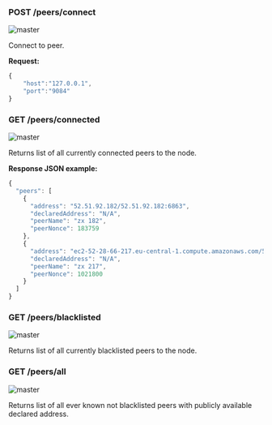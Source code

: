 ### POST /peers/connect
![master](https://img.shields.io/badge/MAINNET-available-4bc51d.svg)



Connect to peer.

**Request:**

```js
{
	"host":"127.0.0.1",
	"port":"9084"
}
```

### GET /peers/connected
![master](https://img.shields.io/badge/MAINNET-available-4bc51d.svg)



Returns list of all currently connected peers to the node.

**Response JSON example:**

```js
{
  "peers": [
    {
      "address": "52.51.92.182/52.51.92.182:6863",
      "declaredAddress": "N/A",
      "peerName": "zx 182",
      "peerNonce": 183759
    },
    {
      "address": "ec2-52-28-66-217.eu-central-1.compute.amazonaws.com/52.28.66.217:6863",
      "declaredAddress": "N/A",
      "peerName": "zx 217",
      "peerNonce": 1021800
    }
  ]
}
```

### GET /peers/blacklisted
![master](https://img.shields.io/badge/MAINNET-available-4bc51d.svg)



Returns list of all currently blacklisted peers to the node.

### GET /peers/all
![master](https://img.shields.io/badge/MAINNET-available-4bc51d.svg)



Returns list of all ever known not blacklisted peers with publicly available declared address.

